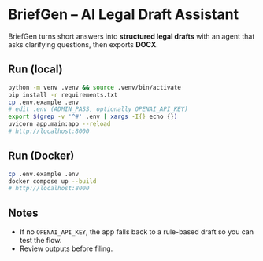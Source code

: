 # BriefGen – AI Legal Draft Assistant

BriefGen turns short answers into **structured legal drafts** with an agent that asks clarifying questions, then exports **DOCX**.

## Run (local)
```bash
python -m venv .venv && source .venv/bin/activate
pip install -r requirements.txt
cp .env.example .env
# edit .env (ADMIN_PASS, optionally OPENAI_API_KEY)
export $(grep -v '^#' .env | xargs -I{} echo {})
uvicorn app.main:app --reload
# http://localhost:8000
```

## Run (Docker)
```bash
cp .env.example .env
docker compose up --build
# http://localhost:8000
```

## Notes
- If no `OPENAI_API_KEY`, the app falls back to a rule-based draft so you can test the flow.
- Review outputs before filing.
